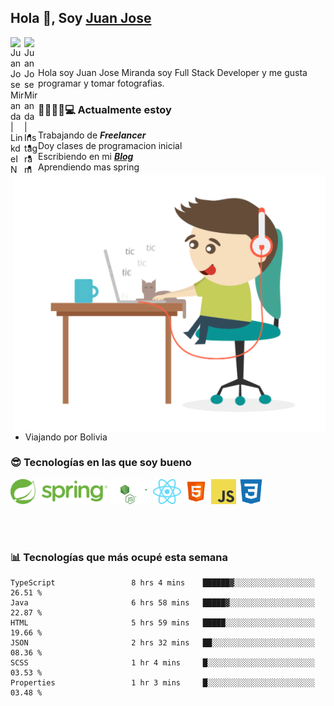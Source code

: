 ## Hola 👋, Soy [Juan Jose](http://juanjoses.me)

<a href="https://www.linkedin.com/in/juanjosemirandam/">
  <img align="left" alt="Juan Jose Miranda | LinkdeIN" width="22px" src="https://cdn.jsdelivr.net/npm/simple-icons@v3/icons/linkedin.svg" />
</a>

<a href="https://www.instagram.com/juan.jose.miranda/">
  <img align="left" alt="Juan Jose Miranda | Instagram" width="22px" src="https://cdn.jsdelivr.net/npm/simple-icons@v3/icons/instagram.svg" />
</a>

<br /> <br />

Hola soy Juan Jose Miranda soy Full Stack Developer y me gusta programar y tomar fotografias.

<img align="right" alt="GIF" src="./images/gif-juanjose.gif" width="500" max-height="320" />

### 👨‍💻🕵‍♀💻 Actualmente estoy

- Trabajando de ***Freelancer***
- Doy clases de programacion inicial
- Escribiendo en mi ***[Blog](http://juanjoses.me)***
- Aprendiendo mas spring
- Viajando por Bolivia 

### 😎 Tecnologías en las que soy bueno

<code><img alt="Spring" height="40px" src="./images/spring-icon.svg"/></code>
<code><img alt="NodeJS" height="40px" src="./images/nodejs-icon.svg" /></code>
<code><img alt="ReactJS" height="40px" src="./images/react-icon.svg" /></code>
<code><img alt="HTML5" height="40px" src="./images/html-icon.png" /></code>
<code><img alt="JavaScript" height="40px" src="./images/js-icon.png"  /></code>
<code><img alt="CSS3" height="40px" src="./images/css-icon.png" /></code>

<br/><br/>

### 📊 Tecnologías que más ocupé esta semana

<!--START_SECTION:waka-->

```text
TypeScript                 8 hrs 4 mins    ██████▓░░░░░░░░░░░░░░░░░░   26.51 %
Java                       6 hrs 58 mins   █████▓░░░░░░░░░░░░░░░░░░░   22.87 %
HTML                       5 hrs 59 mins   █████░░░░░░░░░░░░░░░░░░░░   19.66 %
JSON                       2 hrs 32 mins   ██░░░░░░░░░░░░░░░░░░░░░░░   08.36 %
SCSS                       1 hr 4 mins     █░░░░░░░░░░░░░░░░░░░░░░░░   03.53 %
Properties                 1 hr 3 mins     █░░░░░░░░░░░░░░░░░░░░░░░░   03.48 %
```

<!--END_SECTION:waka-->

<!-- ### 📌🤓 Últimos artículos en mi blog -->
